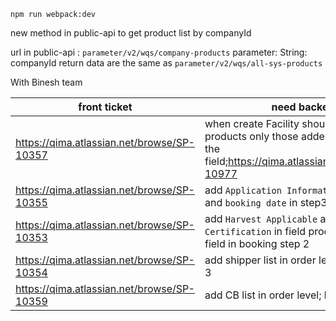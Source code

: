  ``npm run webpack:dev`` 

new method in public-api to  get product list by companyId

url in public-api :   `parameter/v2/wqs/company-products` 
parameter:  String: companyId
return data are the same as `parameter/v2/wqs/all-sys-products`  

With Binesh team

| front ticket | need backend | 
| ---- | ---- | 
| https://qima.atlassian.net/browse/SP-10357  | when create Facility should list the products only those added / selected in the field;https://qima.atlassian.net/browse/SP-10977|
| https://qima.atlassian.net/browse/SP-10355  | add `Application Information provided by` and `booking date` in step3 | 
| https://qima.atlassian.net/browse/SP-10353 | add `Harvest Applicable` and `1st Certification` in field product; support edit field in booking step 2 |
| https://qima.atlassian.net/browse/SP-10354 | add shipper list in order level; booking step 3 |
| https://qima.atlassian.net/browse/SP-10359 | add CB list in order level; booking step 3| 




